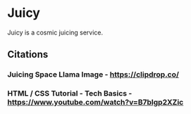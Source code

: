 # Juicy

Juicy is a cosmic juicing service.

## Citations

### Juicing Space Llama Image - https://clipdrop.co/

### HTML / CSS Tutorial - Tech Basics - https://www.youtube.com/watch?v=B7blgp2XZic
